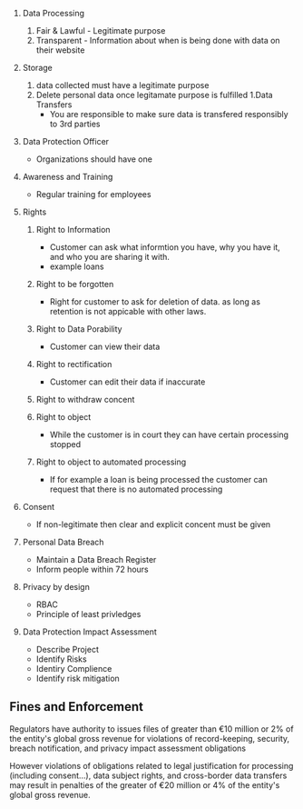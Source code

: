 
1. Data Processing
   1. Fair & Lawful - Legitimate purpose
   1. Transparent - Information about when is being done with data on their website
1. Storage
   1. data collected must have a legitimate purpose
   1. Delete personal data once legitamate purpose is fulfilled
1.Data Transfers
       - You are responsible to make sure data is transfered responsibly to 3rd parties
  1. Data Protection Officer
      - Organizations should have one
  1. Awareness and Training
      - Regular training for employees


1. Rights
   1. Right to Information
      - Customer can ask what informtion you have, why you have it, and who you are sharing it with.
      - example loans
   1. Right to be forgotten
      - Right for customer to ask for deletion of data.  as long as retention is not appicable with other laws.
  
   1. Right to Data Porability
      - Customer can view their data
   1. Right to rectification
      - Customer can edit their data if inaccurate
   1. Right to withdraw concent
     
   1. Right to object
      - While the customer is in court they can have certain processing stopped
   1. Right to object to automated processing
      - If for example a loan is being processed the customer can request that there is no automated processing
  1. Consent
      - If non-legitimate then clear and explicit concent must be given
  1. Personal Data Breach
      - Maintain a Data Breach Register
      - Inform people within 72 hours
  1. Privacy by design
      - RBAC
      - Principle of least privledges
  1. Data Protection Impact Assessment
     - Describe Project
     - Identify Risks
     - Identiry Complience 
     - Identify risk mitigation


## Fines and Enforcement
Regulators have authority to issues files of greater than €10 million or 2% of the entity's global gross revenue for violations of record-keeping, security, breach notification, and privacy impact assessment obligations


However violations of obligations related to legal justification for processing (including consent…), data subject rights, and cross-border data transfers may result in penalties of the greater of €20 million or 4% of the entity's global gross revenue.
    
  
